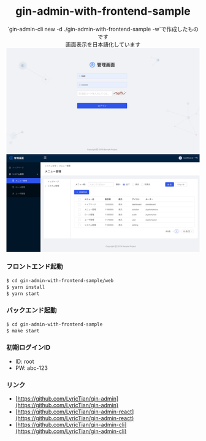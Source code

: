 <h1 align="center">gin-admin-with-frontend-sample</h1>

<div align="center">
 `gin-admin-cli new -d ./gin-admin-with-frontend-sample -w`で作成したものです<br>
 画面表示を日本語化しています
</div>

<div align="center">
    <img src="./snapshot_01.jpg"><br>
    <img src="./snapshot_02.jpg">
</div>

### フロントエンド起動

```bash
$ cd gin-admin-with-frontend-sample/web
$ yarn install
$ yarn start
```

### バックエンド起動

```bash
$ cd gin-admin-with-frontend-sample
$ make start
```

### 初期ログインID
+ ID: root
+ PW: abc-123

### リンク
+ [https://github.com/LyricTian/gin-admin](https://github.com/LyricTian/gin-admin)
+ [https://github.com/LyricTian/gin-admin-react](https://github.com/LyricTian/gin-admin-react)
+ [https://github.com/LyricTian/gin-admin-cli](https://github.com/LyricTian/gin-admin-cli)
